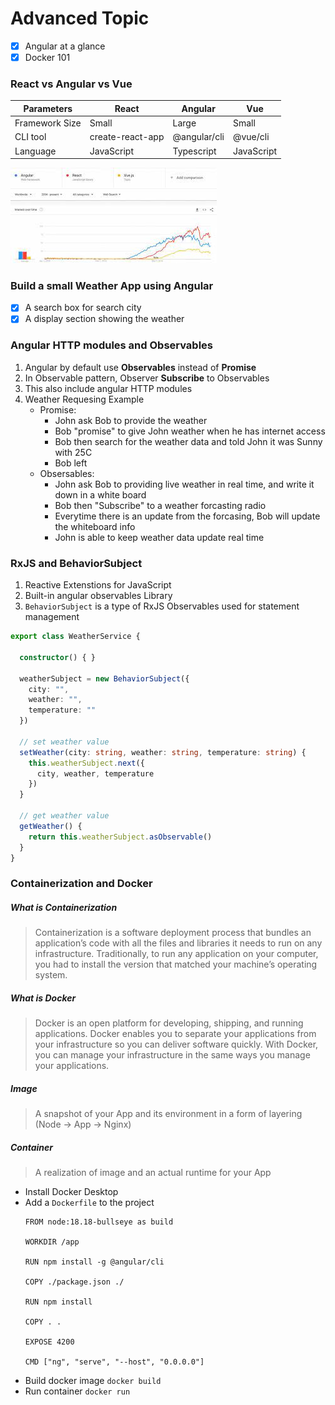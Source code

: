 # Advanced Topic
- [x] Angular at a glance
- [x] Docker 101

### React vs Angular vs Vue

|Parameters|React|Angular|Vue|
|---|---|---|---|
|Framework Size|Small|Large|Small|
|CLI tool|create-react-app|@angular/cli|@vue/cli|
|Language|JavaScript|Typescript|JavaScript|

![Statistics](./images/trend.jpeg)

### Build a small Weather App using Angular
  - [x] A search box for search city
  - [x] A display section showing the weather
  
### Angular HTTP modules and Observables
1. Angular by default use **Observables** instead of **Promise**
2. In Observable pattern, Observer **Subscribe** to Observables
3. This also include angular HTTP modules
4. Weather Requesing Example
    - Promise:
        - John ask Bob to provide the weather
        - Bob "promise" to give John weather when he has internet access
        - Bob then search for the weather data and told John it was Sunny with 25C
        - Bob left
    - Obsersables:
        - John ask Bob to providing live weather in real time, and write it down in a white board
        - Bob then "Subscribe" to a weather forcasting radio
        - Everytime there is an update from the forcasing, Bob will update the whiteboard info
        - John is able to keep weather data update real time

### RxJS and BehaviorSubject
1. Reactive Extenstions for JavaScript
2. Built-in angular observables Library
3. `BehaviorSubject` is a type of RxJS Observables used for statement management

```ts
export class WeatherService {

  constructor() { }

  weatherSubject = new BehaviorSubject({
    city: "",
    weather: "",
    temperature: ""
  })

  // set weather value
  setWeather(city: string, weather: string, temperature: string) {
    this.weatherSubject.next({
      city, weather, temperature
    })
  }

  // get weather value
  getWeather() {
    return this.weatherSubject.asObservable()
  }
}
```

### Containerization and Docker
##### What is Containerization
> Containerization is a software deployment process that bundles an application’s code with all the files and libraries it needs to run on any infrastructure. Traditionally, to run any application on your computer, you had to install the version that matched your machine’s operating system.

##### What is Docker
> Docker is an open platform for developing, shipping, and running applications. Docker enables you to separate your applications from your infrastructure so you can deliver software quickly. With Docker, you can manage your infrastructure in the same ways you manage your applications. 

##### Image
> A snapshot of your App and its environment in a form of layering (Node -> App -> Nginx)
##### Container
> A realization of image and an actual runtime for your App

- Install Docker Desktop
- Add a `Dockerfile` to the project
    ```
    FROM node:18.18-bullseye as build

    WORKDIR /app

    RUN npm install -g @angular/cli

    COPY ./package.json ./

    RUN npm install

    COPY . .

    EXPOSE 4200

    CMD ["ng", "serve", "--host", "0.0.0.0"]
    ```
- Build docker image `docker build`
- Run container `docker run`